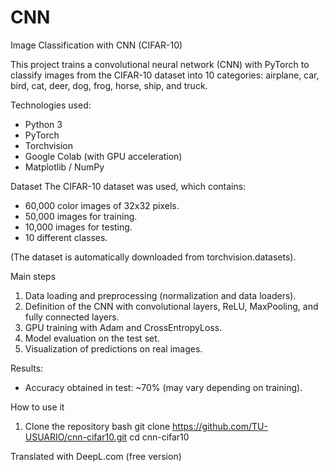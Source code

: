# CNN
Image Classification with CNN (CIFAR-10)

This project trains a convolutional neural network (CNN) with PyTorch to classify images from the CIFAR-10 dataset into 10 categories: airplane, car, bird, cat, deer, dog, frog, horse, ship, and truck.  

 Technologies used:
- Python 3  
- PyTorch  
- Torchvision  
- Google Colab (with GPU acceleration)  
- Matplotlib / NumPy  

 Dataset
The CIFAR-10 dataset was used, which contains:  
- 60,000 color images of 32x32 pixels.  
- 50,000 images for training.  
- 10,000 images for testing.  
- 10 different classes.  

(The dataset is automatically downloaded from torchvision.datasets).

Main steps
1. Data loading and preprocessing (normalization and data loaders).  
2. Definition of the CNN with convolutional layers, ReLU, MaxPooling, and fully connected layers.  
3. GPU training with Adam and CrossEntropyLoss.  
4. Model evaluation on the test set.  
5. Visualization of predictions on real images.  

 Results:
- Accuracy obtained in test: ~70% (may vary depending on training).  

How to use it
 1. Clone the repository
bash git clone https://github.com/TU-USUARIO/cnn-cifar10.git
cd cnn-cifar10


Translated with DeepL.com (free version)
